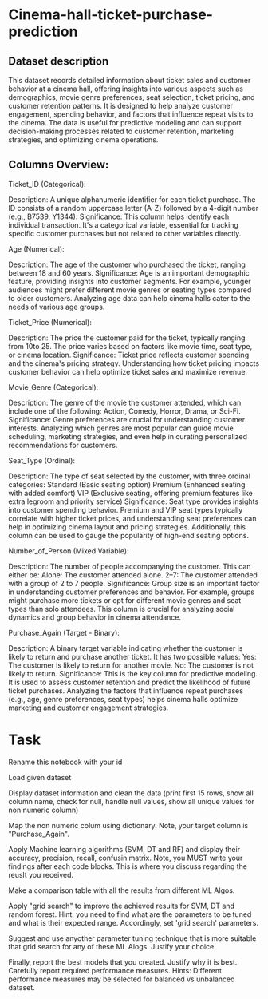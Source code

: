 # Cinema-hall-ticket-purchase-prediction
## Dataset description
This dataset records detailed information about ticket sales and customer behavior at a cinema hall, offering insights into various aspects such as demographics, movie genre preferences, seat selection, ticket pricing, and customer retention patterns. It is designed to help analyze customer engagement, spending behavior, and factors that influence repeat visits to the cinema. The data is useful for predictive modeling and can support decision-making processes related to customer retention, marketing strategies, and optimizing cinema operations.

## Columns Overview:

Ticket_ID (Categorical):

Description: A unique alphanumeric identifier for each ticket purchase. The ID consists of a random uppercase letter (A-Z) followed by a 4-digit number (e.g., B7539, Y1344). Significance: This column helps identify each individual transaction. It's a categorical variable, essential for tracking specific customer purchases but not related to other variables directly.

Age (Numerical):

Description: The age of the customer who purchased the ticket, ranging between 18 and 60 years. Significance: Age is an important demographic feature, providing insights into customer segments. For example, younger audiences might prefer different movie genres or seating types compared to older customers. Analyzing age data can help cinema halls cater to the needs of various age groups.

Ticket_Price (Numerical):

Description: The price the customer paid for the ticket, typically ranging from  10to 25. The price varies based on factors like movie time, seat type, or cinema location. Significance: Ticket price reflects customer spending and the cinema's pricing strategy. Understanding how ticket pricing impacts customer behavior can help optimize ticket sales and maximize revenue.

Movie_Genre (Categorical):

Description: The genre of the movie the customer attended, which can include one of the following: Action, Comedy, Horror, Drama, or Sci-Fi. Significance: Genre preferences are crucial for understanding customer interests. Analyzing which genres are most popular can guide movie scheduling, marketing strategies, and even help in curating personalized recommendations for customers.

Seat_Type (Ordinal):

Description: The type of seat selected by the customer, with three ordinal categories: Standard (Basic seating option) Premium (Enhanced seating with added comfort) VIP (Exclusive seating, offering premium features like extra legroom and priority service) Significance: Seat type provides insights into customer spending behavior. Premium and VIP seat types typically correlate with higher ticket prices, and understanding seat preferences can help in optimizing cinema layout and pricing strategies. Additionally, this column can be used to gauge the popularity of high-end seating options.

Number_of_Person (Mixed Variable):

Description: The number of people accompanying the customer. This can either be: Alone: The customer attended alone. 2–7: The customer attended with a group of 2 to 7 people. Significance: Group size is an important factor in understanding customer preferences and behavior. For example, groups might purchase more tickets or opt for different movie genres and seat types than solo attendees. This column is crucial for analyzing social dynamics and group behavior in cinema attendance.

Purchase_Again (Target - Binary):

Description: A binary target variable indicating whether the customer is likely to return and purchase another ticket. It has two possible values: Yes: The customer is likely to return for another movie. No: The customer is not likely to return. Significance: This is the key column for predictive modeling. It is used to assess customer retention and predict the likelihood of future ticket purchases. Analyzing the factors that influence repeat purchases (e.g., age, genre preferences, seat types) helps cinema halls optimize marketing and customer engagement strategies.

# Task
Rename this notebook with your id

Load given dataset

Display dataset information and clean the data (print first 15 rows, show all column name, check for null, handle null values, show all unique values for non numeric column)

Map the non numeric colum using dictionary. Note, your target column is "Purchase_Again".

Apply Machine learning algorithms (SVM, DT and RF) and display their accuracy, precision, recall, confusin matrix. Note, you MUST write your findings after each code blocks. This is where you discuss regarding the reuslt you received.

Make a comparison table with all the results from different ML Algos.

Apply "grid search" to improve the achieved results for SVM, DT and random forest. Hint: you need to find what are the parameters to be tuned and what is their expected range. Accordingly, set 'grid search' parameters.

Suggest and use anyother parameter tuning technique that is more suitable that grid search for any of these ML Alogs. Justify your choice.

Finally, report the best models that you created. Justify why it is best. Carefully report required performance measures. Hints: Different performance measures may be selected for balanced vs unbalanced dataset.

